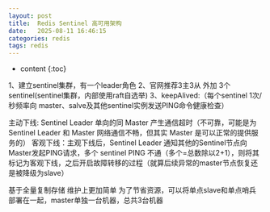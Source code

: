```yaml
---
layout: post
title:  Redis Sentinel 高可用架构
date:   2025-08-11 16:46:15
categories: redis
tags: redis
---
```


* content
{:toc}

1、建立sentinel集群，有一个leader角色
2、官网推荐3主3从 外加 3个sentinel(sentinel集群，内部使用raft自选举)
3、keepAlived:（每个sentinel 1次/秒频率向 master、salve及其他sentinel实例发送PING命令健康检查）


主动下线: Sentinel Leader 单向的同 Master 产生通信超时（不可靠，可能是为Sentinel Leader 和 Master 网络通信不畅，但其实 Master 是可以正常的提供服务的）
客观下线：主观下线后，Sentinel Leader 通知其他的Sentinel节点向Master发起PING请求，多个 sentinel PING 不通（多个=总数除以2+1），则将其标记为客观下线，之后开启故障转移的过程（就算后续异常的master节点恢复还是被降级为slave）

基于全量复制存储 维护上更加简单
为了节省资源，可以将单点slave和单点哨兵部署在一起，master单独一台机器，总共3台机器


